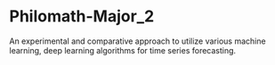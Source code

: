 # Philomath-Major_2
An experimental and comparative approach to utilize various machine learning, deep learning algorithms for time series forecasting.
